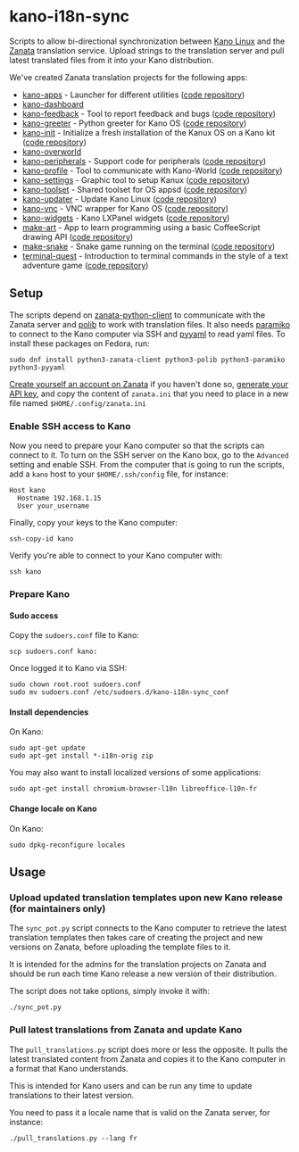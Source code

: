 # kano-i18n-sync

Scripts to allow bi-directional synchronization between [Kano
Linux](https://kano.me/) and the [Zanata](http://zanata.org/) translation
service. Upload strings to the translation server and pull latest translated
files from it into your Kano distribution.

We've created Zanata translation projects for the following apps:

* [kano-apps](https://translate.zanata.org/project/view/kano-apps/) - Launcher for different utilities ([code repository](https://github.com/KanoComputing/kano-apps))
* [kano-dashboard](https://translate.zanata.org/project/view/kano-dashboard/)
* [kano-feedback](https://translate.zanata.org/project/view/kano-feedback/) - Tool to report feedback and bugs ([code repository](https://github.com/KanoComputing/kano-feedback))
* [kano-greeter](https://translate.zanata.org/project/view/kano-greeter/) - Python greeter for Kano OS ([code repository](https://github.com/KanoComputing/kano-greeter))
* [kano-init](https://translate.zanata.org/project/view/kano-init/) - Initialize a fresh installation of the Kanux OS on a Kano kit ([code repository](https://github.com/KanoComputing/kano-init))
* [kano-overworld](https://translate.zanata.org/project/view/kano-overworld/)
* [kano-peripherals](https://translate.zanata.org/project/view/kano-peripherals/) - Support code for peripherals ([code repository](https://github.com/KanoComputing/kano-peripherals))
* [kano-profile](https://translate.zanata.org/project/view/kano-profile/) - Tool to communicate with Kano-World ([code repository](https://github.com/KanoComputing/kano-profile))
* [kano-settings](https://translate.zanata.org/project/view/kano-settings/) - Graphic tool to setup Kanux ([code repository](https://github.com/KanoComputing/kano-settings))
* [kano-toolset](https://translate.zanata.org/project/view/kano-toolset/) - Shared toolset for OS appsd ([code repository](https://github.com/KanoComputing/kano-toolset))
* [kano-updater](https://translate.zanata.org/project/view/kano-updater/) - Update Kano Linux ([code repository](https://github.com/KanoComputing/kano-updater))
* [kano-vnc](https://translate.zanata.org/project/view/kano-vnc/) - VNC wrapper for Kano OS ([code repository](https://github.com/KanoComputing/kano-vnc))
* [kano-widgets](https://translate.zanata.org/project/view/kano-widgets/) - Kano LXPanel widgets ([code repository](https://github.com/KanoComputing/kano-widgets))
* [make-art](https://translate.zanata.org/project/view/make-art/) - App to learn programming using a basic CoffeeScript drawing API ([code repository](https://github.com/KanoComputing/make-art))
* [make-snake](https://translate.zanata.org/project/view/make-snake/) - Snake game running on the terminal ([code repository](https://github.com/KanoComputing/make-snake))
* [terminal-quest](https://translate.zanata.org/project/view/terminal-quest/) - Introduction to terminal commands in the style of a text adventure game ([code repository](https://github.com/KanoComputing/terminal-quest))


## Setup

The scripts depend on
[zanata-python-client](https://github.com/zanata/zanata-python-client) to
communicate with the Zanata server and [polib](https://polib.readthedocs.io/)
to work with translation files. It also needs
[paramiko](http://www.paramiko.org/) to connect to the Kano computer via SSH
and [pyyaml](https://pyyaml.org/) to read yaml files.  To install these
packages on Fedora, run:

```
sudo dnf install python3-zanata-client python3-polib python3-paramiko python3-pyyaml
```

[Create yourself an account on
Zanata](https://translate.zanata.org/account/register) if you haven't done so,
[generate your API
key](https://translate.zanata.org/dashboard/settings/client), and copy the
content of `zanata.ini` that you need to place in a new file named
`$HOME/.config/zanata.ini`

### Enable SSH access to Kano

Now you need to prepare your Kano computer so that the scripts can connect to
it. To turn on the SSH server on the Kano box, go to the `Advanced` setting and
enable SSH. From the computer that is going to run the scripts, add a `kano`
host to your `$HOME/.ssh/config` file, for instance:

```
Host kano
  Hostname 192.168.1.15
  User your_username
```

Finally, copy your keys to the Kano computer:
```
ssh-copy-id kano
```

Verify you're able to connect to your Kano computer with:
```
ssh kano
```

### Prepare Kano

#### Sudo access

Copy the `sudoers.conf` file to Kano:
```
scp sudoers.conf kano:
```

Once logged it to Kano via SSH:
```
sudo chown root.root sudoers.conf
sudo mv sudoers.conf /etc/sudoers.d/kano-i18n-sync_conf
```

#### Install dependencies

On Kano:
```
sudo apt-get update
sudo apt-get install *-i18n-orig zip
```

You may also want to install localized versions of some applications:
```
sudo apt-get install chromium-browser-l10n libreoffice-l10n-fr
```

#### Change locale on Kano

On Kano:
```
sudo dpkg-reconfigure locales
```

## Usage

### Upload updated translation templates upon new Kano release (for maintainers only)

The `sync_pot.py` script connects to the Kano computer to retrieve the latest
translation templates then takes care of creating the project and new versions
on Zanata, before uploading the template files to it.

It is intended for the admins for the translation projects on Zanata and should
be run each time Kano release a new version of their distribution.

The script does not take options, simply invoke it with:

```
./sync_pot.py
```

### Pull latest translations from Zanata and update Kano

The `pull_translations.py` script does more or less the opposite. It pulls the
latest translated content from Zanata and copies it to the Kano computer in
a format that Kano understands.

This is intended for Kano users and can be run any time to update translations
to their latest version.

You need to pass it a locale name that is valid on the Zanata server, for
instance:

```
./pull_translations.py --lang fr
```
